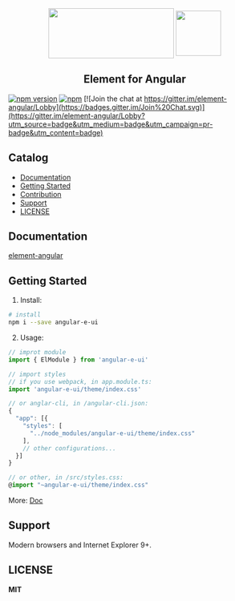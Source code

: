 
<div align="center">
<img src="https://camo.githubusercontent.com/462f24153b8e8739c8ea71f7102585c4cb0e1575/68747470733a2f2f63646e2e7261776769742e636f6d2f456c656d6546452f656c656d656e742f6465762f656c656d656e745f6c6f676f2e737667" width="250" height="100" align="center">
<img src="https://angular.cn/assets/images/logos/angular/angular.svg" width="90" height="90" align="center">
</div>

<h2 align="center"> Element for Angular </h2>

[![npm version](https://badge.fury.io/js/element-angular.svg)](https://badge.fury.io/js/element-angular)
[![npm](https://img.shields.io/npm/dt/element-angular.svg)](http://npm-stat.com/charts.html?package=v2ex-cli)
[![Join the chat at https://gitter.im/element-angular/Lobby](https://badges.gitter.im/Join%20Chat.svg)](https://gitter.im/element-angular/Lobby?utm_source=badge&utm_medium=badge&utm_campaign=pr-badge&utm_content=badge)

## Catalog

-  [Documentation](#documentation)
-  [Getting Started](#getting-started)
-  [Contribution](#contribution)
-  [Support](#support)
-  [LICENSE](#license)


## Documentation

[element-angular](https://element-angular.faas.ele.me)


## Getting Started
1. Install:
```bash
# install
npm i --save angular-e-ui
```
2. Usage:
```typescript
// improt module
import { ElModule } from 'angular-e-ui'

// import styles
// if you use webpack, in app.module.ts:
import 'angular-e-ui/theme/index.css'

// or anglar-cli, in /angular-cli.json:
{
  "app": [{
    "styles": [
      "../node_modules/angular-e-ui/theme/index.css"
    ],
    // other configurations...
  }]
}

// or other, in /src/styles.css:
@import "~angular-e-ui/theme/index.css"

```

More: [Doc](https://element-angular.faas.ele.me)


## Support

Modern browsers and Internet Explorer 9+.


## LICENSE

**MIT**
